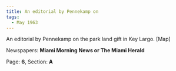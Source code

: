 ```yaml
---  
title: An editorial by Pennekamp on  
tags:  
  - May 1963  
---  
```

  
An editorial by Pennekamp on the park land gift in Key Largo. [Map]  
  
Newspapers: **Miami Morning News or The Miami Herald**  
  
Page: **6**, Section: **A** 
